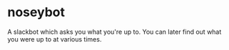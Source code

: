 # noseybot
A slackbot which asks you what you're up to. You can later find out what you were up to at various times.
